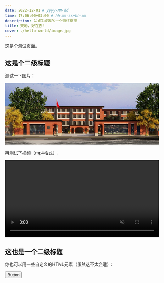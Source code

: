 ```yaml
---
date: 2022-12-01 # yyyy-MM-dd
time: 17:06:00+08:00 # hh-mm-ss+hh-mm
description: 站点生成器的一个测试页面
title: 天地，好在否！
cover: ./hello-world/image.jpg
---
```


这是个测试页面。

## 这是个二级标题

测试一下图片：

![img](./hello-world/image.jpg)

再测试下视频（mp4格式）：

<!-- <video src="./hello-world/video.mp4" muted autoplay></video> -->
<video style="width: 100%;" src="https://cdnoss.kaoshixing.com/ksx_prod/485050/file/sign/20221229/1216046711.mp4" muted autoplay></video>

## 这也是一个二级标题

你也可以用一些自定义的HTML元素（虽然这不太合适）：

<button onclick='alert("好像没啥用")'>
  Button
</button>
